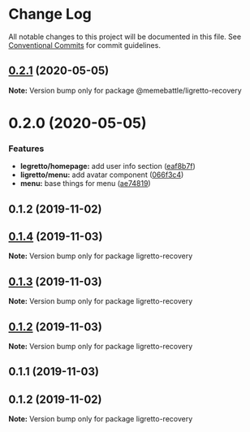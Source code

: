 # Change Log

All notable changes to this project will be documented in this file.
See [Conventional Commits](https://conventionalcommits.org) for commit guidelines.

## [0.2.1](http://gitlab.mems.fun:2224/memebattle/frontend/compare/@memebattle/ligretto-recovery@0.2.0...@memebattle/ligretto-recovery@0.2.1) (2020-05-05)

**Note:** Version bump only for package @memebattle/ligretto-recovery





# 0.2.0 (2020-05-05)


### Features

* **legretto/homepage:** add user info section ([eaf8b7f](http://gitlab.mems.fun:2224/memebattle/frontend/commit/eaf8b7fe2b1fd39faaa3d284d555f0cf919235db))
* **ligretto/menu:** add avatar component ([066f3c4](http://gitlab.mems.fun:2224/memebattle/frontend/commit/066f3c46104d6d586543f5b495a5d9b2a10dcad7))
* **menu:** base things for menu ([ae74819](http://gitlab.mems.fun:2224/memebattle/frontend/commit/ae748195a80653811b5f9d4e218dab6e292494e0))



## 0.1.2 (2019-11-02)





## [0.1.4](http://gitlab.mems.fun:2224/memebattle/frontend/compare/ligretto-recovery@0.1.3...ligretto-recovery@0.1.4) (2019-11-03)

**Note:** Version bump only for package ligretto-recovery





## [0.1.3](http://gitlab.mems.fun:2224/memebattle/frontend/compare/ligretto-recovery@0.1.2...ligretto-recovery@0.1.3) (2019-11-03)

**Note:** Version bump only for package ligretto-recovery





## [0.1.2](http://gitlab.mems.fun:2224/memebattle/frontend/compare/ligretto-recovery@0.1.1...ligretto-recovery@0.1.2) (2019-11-03)

**Note:** Version bump only for package ligretto-recovery





## 0.1.1 (2019-11-03)



## 0.1.2 (2019-11-02)

**Note:** Version bump only for package ligretto-recovery
